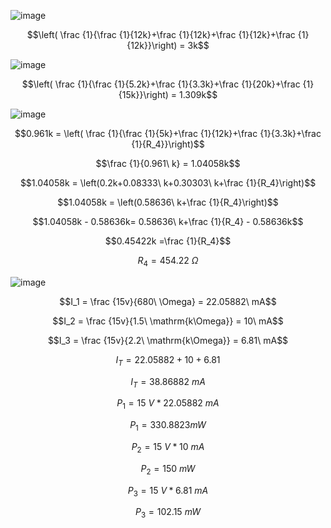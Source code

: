 ![image](https://github.com/user-attachments/assets/de1a7827-4e73-449e-bba4-959f8f876dde)

$$\left( \frac {1}{\frac {1}{12k}+\frac {1}{12k}+\frac {1}{12k}+\frac {1}{12k}}\right) = 3k$$

![image](https://github.com/user-attachments/assets/751c207a-4b59-4449-ba2b-f8531fd2660d)

$$\left( \frac {1}{\frac {1}{5.2k}+\frac {1}{3.3k}+\frac {1}{20k}+\frac {1}{15k}}\right) = 1.309k$$

![image](https://github.com/user-attachments/assets/5b5a0589-fc0f-49f3-9880-360b67611bf2)

$$0.961k = \left( \frac {1}{\frac {1}{5k}+\frac {1}{12k}+\frac {1}{3.3k}+\frac {1}{R_4}}\right)$$

$$\frac {1}{0.961\ k} = 1.04058k$$

$$1.04058k = \left(0.2k+0.08333\ k+0.30303\ k+\frac {1}{R_4}\right)$$

$$1.04058k = \left(0.58636\ k+\frac {1}{R_4}\right)$$

$$1.04058k - 0.58636k= 0.58636\ k+\frac {1}{R_4} - 0.58636k$$

$$0.45422k =\frac {1}{R_4}$$

$$R_4 = 454.22\ \Omega$$

![image](https://github.com/user-attachments/assets/6c416887-85b6-4b6b-8450-98e3944e0380)

$$I_1 = \frac {15v}{680\ \Omega} = 22.05882\ mA$$

$$I_2 = \frac {15v}{1.5\ \mathrm{k\Omega}} = 10\ mA$$

$$I_3 = \frac {15v}{2.2\ \mathrm{k\Omega}} = 6.81\ mA$$

$$I_T = 22.05882+10+6.81$$

$$I_T = 38.86882\ mA$$

$$P_1 = 15\ V * 22.05882\ mA$$

$$P_1 = 330.8823 mW$$

$$P_2 = 15\ V * 10\ mA$$

$$P_2 = 150\ mW$$

$$P_3 = 15\ V * 6.81\ mA$$

$$P_3 = 102.15\ mW$$
